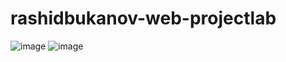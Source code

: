 # rashidbukanov-web-projectlab
![image](https://user-images.githubusercontent.com/60616367/110243924-b2615300-7f86-11eb-83ef-2ffa04f0a8cf.png)
![image](https://user-images.githubusercontent.com/60616367/110243937-bb522480-7f86-11eb-84fc-23e9671e1db5.png)
